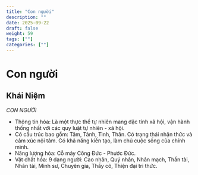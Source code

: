 ```yaml
---
title: "Con người"
description: ""
date: 2025-09-22
draft: false
weight: 59
tags: [""]
categories: [""]
---
```


# Con người

<!-- **Mã:** 
**Nhóm:**  -->

## Khái Niệm
*CON NGƯỜI*
- Thông tin hóa: Là một thực thể tự nhiên mang đặc tính xã hội, vận hành thống nhất với các quy luật tự nhiên - xã hội. 
- Có cấu trúc bao gồm: Tâm, Tánh, Tình, Thân. Có trạng thái nhận thức và cảm xúc nội tâm. Có khả năng kiến tạo, làm chủ cuộc sống của chính mình.
- Năng lượng hóa: Cỗ máy Công Đức - Phước Đức.
- Vật chất hóa: 9 dạng người: Cao nhân, Quý nhân, Nhân mạch, Thần tài, Nhân tài, Minh sư, Chuyên gia, Thầy cô, Thiện đại tri thức.
